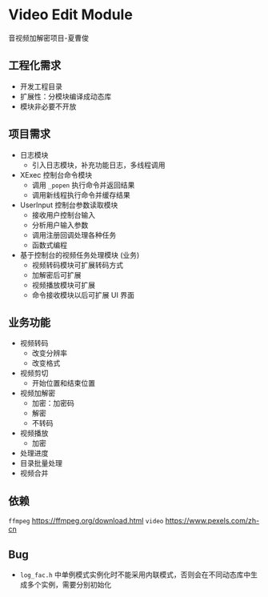 # Video Edit Module

音视频加解密项目-夏曹俊

## 工程化需求

- 开发工程目录
- 扩展性：分模块编译成动态库
- 模块非必要不开放

## 项目需求

- 日志模块
  - 引入日志模块，补充功能日志，多线程调用
- XExec 控制台命令模块
  - 调用 `_popen` 执行命令并返回结果
  - 调用新线程执行命令并缓存结果
- UserInput 控制台参数读取模块
  - 接收用户控制台输入
  - 分析用户输入参数
  - 调用注册回调处理各种任务
  - 函数式编程
- 基于控制台的视频任务处理模块 (业务)
  - 视频转码模块可扩展转码方式
  - 加解密后可扩展
  - 视频播放模块可扩展
  - 命令接收模块以后可扩展 UI 界面

## 业务功能

- 视频转码
  - 改变分辨率
  - 改变格式
- 视频剪切
  - 开始位置和结束位置
- 视频加解密
  - 加密：加密码
  - 解密
  - 不转码
- 视频播放
  - 加密
- 处理进度
- 目录批量处理
- 视频合并

## 依赖

`ffmpeg` <https://ffmpeg.org/download.html>
`video` <https://www.pexels.com/zh-cn>

## Bug

- `log_fac.h` 中单例模式实例化时不能采用内联模式，否则会在不同动态库中生成多个实例，需要分别初始化
